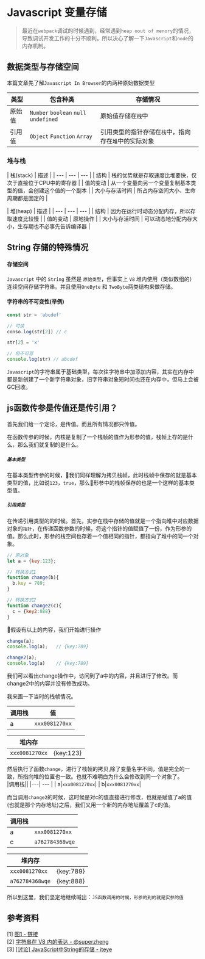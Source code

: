 # Javascript 变量存储

> 最近在`webpack`调试的时候遇到，经常遇到`heap oout of menory`的情况，导致调试开发工作的十分不顺利。所以决心了解一下`Javascript`和`node`的内存机制。

## 数据类型与存储空间
本篇文章先了解`Javascript In Browser`的内两种原始数据类型

| 类型 | 包含种类 | 存储情况 |
| --- | --- | --- |
| 原始值 | `Number` `boolean` `null` `undefined` | 原始值存储在`栈`中    |
| 引用值 | `Object`  `Function` `Array` | 引用类型的指针存储在`栈`中，指向存在`堆`中的实际对象    |

### 堆与栈
| 栈(stack) | 描述 |
| --- | --- | --- |
| 结构 | 栈的优势就是存取速度比堆要快，仅次于直接位于CPU中的寄存器 |
| 值的变动 | 从一个变量向另一个变量复制基本类型的值，会创建这个值的一个副本 |
| 大小与存活时间 | 所占内存空间大小、生命周期都是固定的 |

| 堆(heap) | 描述 |
| --- | --- | --- |
| 结构 | 因为在运行时动态分配内存，所以存取速度比较慢 |
| 值的变动 | 原地操作 |
| 大小与存活时间 | 可以动态地分配内存大小，生存期也不必事先告诉编译器 |

## String 存储的特殊情况

#### 存储空间
`Javascript` 中的 `String` 虽然是 `原始类型`，但事实上 `V8` 堆内使用（类似数组的）连续空间存储字符串。并且使用`OneByte` 和 `TwoByte`两类结构来做存储。     

#### 字符串的不可变性(举例) 
```js
const str = 'abcdef'

// 可读
conso.log(str[2]) // c 

str[2] = 'x'

// 但不可写
console.log(str) // abcdef
```

`Javascript`的字符串属于基础类型，每次往字符串中加添加内容，其实在内存中都是新创建了一个新字符串对象，旧字符串对象短时间也还在内存中，但马上会被GC回收。    

## js函数传参是传值还是传引用？
首先我们给一个定论，是传值。而且所有情况都只传值。 

在函数传参的时候，内核是复制了一个栈帧的值作为形参的值，栈帧上存的是什么，那么我们就复制的是什么。    

##### `基本类型`     
在基本类型传参的时候，我们同样理解为拷贝栈帧，此时栈帧中保存的就是基本类型的值，比如说`123`，`true`，那么形参中的栈帧保存的也是一个这样的基本类型值。    

##### `引用类型`     
在传递引用类型的的时候。首先，实参在栈中存储的值就是一个指向堆中对应数据对象的`指针`，在传递函数参数的时候，将这个指针的值赋值了一份，作为形参的值。那么此时，形参的栈空间也存着一个值相同的指针，都指向了堆中的同一个对象。     
```js
// 原对象
let a = {key:123};

// 转换方式1
function change(b){
  b.key = 789;
}

// 转换方式2
function change2(c){
  c = {key2:888}
}
```
假设有以上的内容，我们开始进行操作
```js
change(a);     
console.log(a);   // {key:789}

change2(a);  
console.log(a)    // {key:789}
```
我们可以看出change操作中，访问到了a中的内容，并且进行了修改。而change2中的内容并没有修改成功。   

我来画一下当时的栈帧情况。        

|调用栈| 值 |
|---| --- |
| a|`xxx0081270xx`| 

|堆内存||
|---|--|
| `xxx0081270xx` |{key:123}|  

然后执行了函数`change`，进行了栈帧的拷贝,除了变量名字不同，值是完全的一致，所指向堆的位置也一致。也就不难明白为什么会修改到同一个对象了。                             
|调用栈||
|---| --- |
| a|`xxx0081270xx`| 
| b|`xxx0081270xx`|              

而当调用`change2`的时候，这时候是对c的值直接进行修改，也就是赋值了a的值(也就是那个内存地址)之后，我们又用一个新的内存地址覆盖了c的值。         

|调用栈||
|---| --- |
| a|`xxx0081270xx`| 
| c|`a762784368wqe`|              

|堆内存||
|---|--|
| `xxx0081270xx` |{key:789}|  
| `a762784368wqe` |{key:888}|     

所以到这里，我们坚定地继续喊出：`JS函数调用的时候，形参的到的就是实参的值`     


## 参考资料
[1] [图1 - 链接](https://blog.csdn.net/pingfan592/article/details/55189622)     
[2] [字符串在 V8 内的表达 - @superzheng](https://juejin.im/entry/59a67f3a5188252428611e62)    
[3] [[讨论] JavaScript中String的存储 - iteye](https://hllvm-group.iteye.com/group/topic/38923)


<!-- ## 类型判断
想要确定一个值是哪种`基本类型`，可以使用`typeof`运算符
```js
typeof(123) // "number"
typeof("aaa") // "string"
typeof({})  // "object"
typeof([])  // "object"
typeof(function(){}) //"function"
```
想确定一个值是那种引用类型可以使用`instanceof`操作符
```js
function Q(){}
let qqq = new Q();
// 判断 qqq 是实例对象
qqq instanceof Q; // true
qqq instanceof Object // true
qqq instanceof Function // false
qqq instanceof Array // false
```
### 实例与比较
```js
var a1 = 0;   // 变量对象
var a2 = 'this is string'; // 变量对象
var a3 = null; // 变量对象

var b = { m: 20 }; // 变量b存在于变量对象中，{m: 20} 作为对象存在于堆内存中
var c = [1, 2, 3]; // 变量c存在于变量对象中，[1, 2, 3] 作为对象存在于堆内存中
```
![](/blog_assets/stack_heap.png)
<div style="text-align:center;">变量对象与堆内存(图①)</div> -->
